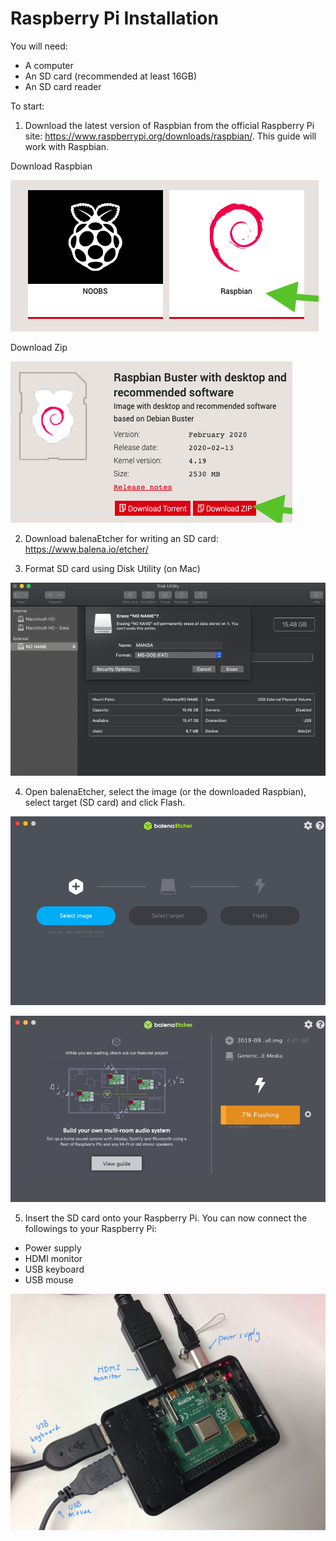 # Raspberry Pi Installation

You will need:
* A computer
* An SD card (recommended at least 16GB) 
* An SD card reader

To start: 
1. Download the latest version of Raspbian from the official Raspberry Pi site: https://www.raspberrypi.org/downloads/raspbian/. This guide will work with Raspbian.

Download Raspbian

![Raspbian](https://raw.githubusercontent.com/mpipatta/NodeRED/master/images/Raspbian.png)

Download Zip

![DownloadZip](https://raw.githubusercontent.com/mpipatta/NodeRED/master/images/DownloadZip.png)

2. Download balenaEtcher for writing an SD card: https://www.balena.io/etcher/

3. Format SD card using Disk Utility (on Mac) 

![FormatSD](https://raw.githubusercontent.com/mpipatta/NodeRED/master/images/FormatSD.png)

4. Open balenaEtcher, select the image (or the downloaded Raspbian), select target (SD card) and click Flash.

![balena](https://raw.githubusercontent.com/mpipatta/NodeRED/master/images/balenaEtcher1.png)

![balena](https://raw.githubusercontent.com/mpipatta/NodeRED/master/images/balenaEtcher.png)

5. Insert the SD card onto your Raspberry Pi. You can now connect the followings to your Raspberry Pi:
* Power supply
* HDMI monitor
* USB keyboard
* USB mouse


![RPconnection](https://raw.githubusercontent.com/mpipatta/NodeRED/master/images/RaspberyPiConnection.JPG)
